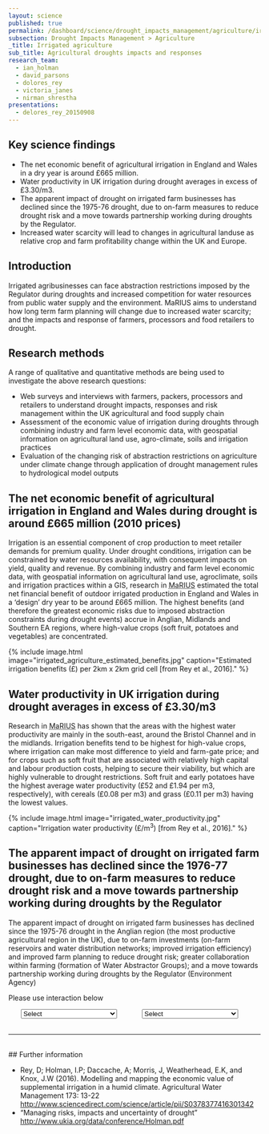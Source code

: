 ```yaml
---
layout: science
published: true
permalink: /dashboard/science/drought_impacts_management/agriculture/irrigated/
subsection: Drought Impacts Management > Agriculture
_title: Irrigated agriculture
sub_title: Agricultural droughts impacts and responses
research_team:
  - ian_holman
  - david_parsons
  - dolores_rey
  - victoria_janes
  - nirman_shrestha
presentations:
  - delores_rey_20150908
---
```


## Key science findings

* The net economic benefit of agricultural irrigation in England and Wales in a dry year is around £665 million.
* Water productivity in UK irrigation during drought averages in excess of £3.30/m3.
* The apparent impact of drought on irrigated farm businesses has declined since the 1975-76 drought, due to on-farm measures to reduce drought risk and a move towards partnership working during droughts by the Regulator.
* Increased water scarcity will lead to changes in agricultural landuse as relative crop and farm profitability change within the UK and Europe.
 
## Introduction

Irrigated agribusinesses can face abstraction restrictions imposed by the Regulator during droughts and increased competition for water resources from public water supply and the environment. MaRIUS aims to understand how long term farm planning will change due to increased water scarcity; and the impacts and response of farmers, processors and food retailers to drought.

## Research methods

A range of qualitative and quantitative methods are being used to investigate the above research questions:

* Web surveys and interviews with farmers, packers, processors and retailers to understand drought impacts, responses and risk management within the UK agricultural and food supply chain
* Assessment of the economic value of irrigation during droughts through combining industry and farm level economic data, with geospatial information on agricultural land use, agro-climate, soils and irrigation practices
* Evaluation of the changing risk of abstraction restrictions on agriculture under climate change through application of drought management rules to hydrological model outputs
 
## The net economic benefit of agricultural irrigation in England and Wales during drought is around £665 million (2010 prices) 
 
Irrigation is an essential component of crop production to meet retailer demands for premium quality. Under drought conditions, irrigation can be constrained by water resources availability, with consequent impacts on yield, quality and revenue. By combining industry and farm level economic data, with geospatial information on agricultural land use, agroclimate, soils and irrigation practices within a GIS, research in <abbr title="Managing the Risks, Impacts and Uncertainties of drought and water Scarcity">MaRIUS</abbr> estimated the total net financial benefit of outdoor irrigated production in England and Wales in a ‘design’ dry year to be around £665 million.  The highest benefits (and therefore the greatest economic risks due to imposed abstraction constraints during drought events) accrue in Anglian, Midlands and Southern EA regions, where high-value crops (soft fruit, potatoes and vegetables) are concentrated.

{% include 
	image.html 
	image="irrigated_agriculture_estimated_benefits.jpg" 
	caption="Estimated irrigation benefits (£) per 2km x 2km grid cell [from Rey et al., 2016]." 
%}

## Water productivity in UK irrigation during drought averages in excess of £3.30/m3
 
Research in <abbr title="Managing the Risks, Impacts and Uncertainties of drought and water Scarcity">MaRIUS</abbr> has shown that the areas with the highest water productivity are mainly in the south-east, around the Bristol Channel and in the midlands.  Irrigation benefits tend to be highest for high-value crops, where irrigation can make most difference to yield and farm-gate price; and for crops such as soft fruit that are associated with relatively high capital and labour production costs, helping to secure their viability, but which are highly vulnerable to drought restrictions.  Soft fruit and early potatoes have the highest average water productivity (£52 and £1.94 per m3, respectively), with cereals (£0.08 per m3) and grass (£0.11 per m3) having the lowest values.

{% include 
	image.html 
	image="irrigated_water_productivity.jpg" 
	caption="Irrigation water productivity (£/m<sup>3</sup>) [from Rey et al., 2016]." 
%}

## The apparent impact of drought on irrigated farm businesses has declined since the 1976-77 drought, due to on-farm measures to reduce drought risk and a move towards partnership working during droughts by the Regulator

The apparent impact of drought on irrigated farm businesses has declined since the 1975-76 drought in the Anglian region (the most productive agricultural region in the UK), due to on-farm investments (on-farm reservoirs and water distribution networks; improved irrigation efficiency) and improved farm planning to reduce drought risk; greater collaboration within farming (formation of Water Abstractor Groups); and a move towards partnership working during droughts by the Regulator (Environment Agency)
<style>
div.selection
{
	width:48%;
	float:left;
	text-align: center;
}
div.selection > img
{
	max-width: 100%;
	height: auto;
	display: block;
}
div#clearthem
{
	clear:both;
}
</style>
<p>Please use interaction below</p>
<div class="selection">
	<select>
		<option>Select</option>
		<option value="{{ site.images_url }}/ea-cams-water-availability.jpg">EA CAMS water availability</option>
		<option value="{{ site.images_url }}/irrigated-area-2nd-round.jpg">Irrigated area 2nd round</option>
		<option value="{{ site.images_url }}/irrigated-demand-2nd-round.jpg">Irrigated demand 2nd round</option>
		<option value="{{ site.images_url }}/psmd-2010.jpg">PSMD 2010</option>
		<option value="{{ site.images_url }}/benefit-grid.jpg">Benefit grid</option>
		<option value="{{ site.images_url }}/water-prod-2nd-round.jpg">Water productivity 2nd round</option>
	</select>
	<img src="#" alt="" />
</div>
<div class="selection">
	<select>
		<option>Select</option>
		<option value="{{ site.images_url }}/ea-cams-water-availability.jpg">EA CAMS water availability</option>
		<option value="{{ site.images_url }}/irrigated-area-2nd-round.jpg">Irrigated area 2nd round</option>
		<option value="{{ site.images_url }}/irrigated-demand-2nd-round.jpg">Irrigated demand 2nd round</option>
		<option value="{{ site.images_url }}/psmd-2010.jpg">PSMD 2010</option>
		<option value="{{ site.images_url }}/benefit-grid.jpg">Benefit grid</option>
		<option value="{{ site.images_url }}/water-prod-2nd-round.jpg">Water productivity 2nd round</option>
	</select>
	<img src="#" alt="" />
</div>
<div id="clearthem">
</div>
<script>
(function()
{
	$('div.selection > select').on('change', function()
	{
		var correspondingImage = $(this).parent().find('img');
		correspondingImage.attr('src',$(this).val());
	});
})();
</script>
<br />
<hr />
<br />
## Further information

* Rey, D; Holman, I.P; Daccache, A; Morris, J, Weatherhead, E.K, and Knox, J.W (2016). Modelling and mapping the economic value of supplemental irrigation in a humid climate.  Agricultural Water Management 173: 13-22 <a href="http://www.sciencedirect.com/science/article/pii/S0378377416301342" target="_blank">http://www.sciencedirect.com/science/article/pii/S0378377416301342</a>
* “Managing risks, impacts and uncertainty of drought” <a href="http://www.ukia.org/data/conference/Holman.pdf" target="_blank">http://www.ukia.org/data/conference/Holman.pdf</a>
